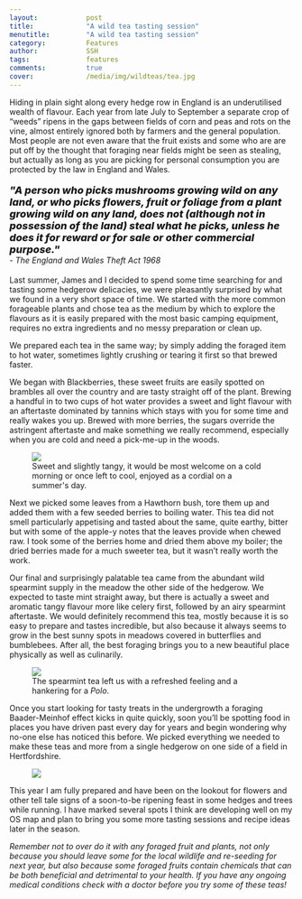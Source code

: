 ```yaml
---
layout:            post
title:             "A wild tea tasting session"
menutitle:         "A wild tea tasting session"
category:          Features
author:            SSH
tags:              features
comments:          true
cover:             /media/img/wildteas/tea.jpg
---
```


Hiding in plain sight along every hedge row in England is an underutilised wealth of flavour.  Each year from late July to September a separate crop of “weeds” ripens in the gaps between fields of corn and peas and rots on the vine, almost entirely ignored both by farmers and the general population.  Most people are not even aware that the fruit exists and some who are are put off by the thought that foraging near fields might be seen as stealing, but actually as long as you are picking for personal consumption you are protected by the law in England and Wales.  

<p style="font-style: italic; font-weight: 800; font-size: 18px;">
"A person who picks mushrooms growing wild on any land, or who picks flowers, fruit or foliage from a plant growing wild on any land, does not (although not in possession of the land) steal what he picks, unless he does it for reward or for sale or other commercial purpose." <br><span style="font-style: italic; font-weight: 400; font-size: 14px;"> - The England and Wales Theft Act 1968</span></p>

Last summer, James and I decided to spend some time searching for and tasting some hedgerow delicacies, we were pleasantly surprised by what we found in a very short space of time.  We started with the more common forageable plants and chose tea as the medium by which to explore the flavours as it is easily prepared with the most basic camping equipment, requires no extra ingredients and no messy preparation or clean up.

We prepared each tea in the same way; by simply adding the foraged item to hot water, sometimes lightly crushing or tearing it first so that brewed faster. 

We began with Blackberries, these sweet fruits are easily spotted on brambles all over the country and are tasty straight off of the plant.  Brewing a handful in to two cups of hot water provides a sweet and light flavour with an aftertaste dominated by tannins which stays with you for some time and really wakes you up.  Brewed with more berries, the sugars override the astringent aftertaste and make something we really recommend, especially when you are cold and need a pick-me-up in the woods.

<figure>
<img src="{{ site.github.url }}/media/img/wildteas/blackberry.jpg" />
<figcaption>Sweet and slightly tangy, it would be most welcome on a cold morning or once left to cool, enjoyed as a cordial on a summer's day.</figcaption>
</figure>

Next we picked some leaves from a Hawthorn bush, tore them up and added them with a few seeded berries to boiling water.  This tea did not smell particularly appetising and tasted about the same, quite earthy, bitter but with some of the apple-y notes that the leaves provide when chewed raw.   I took some of the berries home and dried them above my boiler; the dried berries made for a much sweeter tea, but it wasn’t really worth the work. 

Our final and surprisingly palatable tea came from the abundant wild spearmint supply in the meadow the other side of the hedgerow.  We expected to taste mint straight away, but there is actually a sweet and aromatic tangy flavour more like celery first, followed by an airy spearmint aftertaste.  We would definitely recommend this tea, mostly because it is so easy to prepare and tastes incredible, but also because it always seems to grow in the best sunny spots in meadows covered in butterflies and bumblebees.  After all, the best foraging brings you to a new beautiful place physically as well as culinarily.

<figure>
<img src="{{ site.github.url }}/media/img/wildteas/spearmint.jpg" />
<figcaption>The spearmint tea left us with a refreshed feeling and a hankering for a <i>Polo</i>.</figcaption>
</figure>

Once you start looking for tasty treats in the undergrowth a foraging Baader-Meinhof effect kicks in quite quickly, soon you’ll be spotting food in places you have driven past every day for years and begin wondering why no-one else has noticed this before.  We picked everything we needed to make these teas and more from a single hedgerow on one side of a field in Hertfordshire.

<figure>
<img src="{{ site.github.url }}/media/img/wildteas/tea.jpg" />
</figure>

This year I am fully prepared and have been on the lookout for flowers and other tell tale signs of a soon-to-be ripening feast in some hedges and trees while running.  I have marked several spots I think are developing well on my OS map and plan to bring you some more tasting sessions and recipe ideas later in the season.

*Remember not to over do it with any foraged fruit and plants, not only because you should leave some for the local wildlife and re-seeding for next year, but also because some foraged fruits contain chemicals that can be both beneficial and detrimental to your health.  If you have any ongoing medical conditions check with a doctor before you try some of these teas!*

